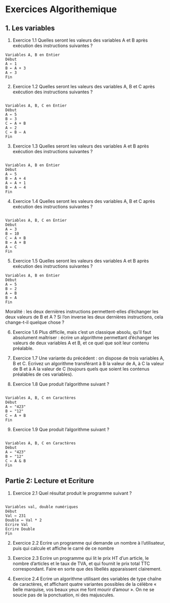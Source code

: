 # Exercices Algorithemique

## 1. Les variables

1. Exercice 1.1
Quelles seront les valeurs des variables A et B après exécution des instructions
suivantes ?

```{ALGO}
Variables A, B en Entier
Début
A ← 1
B ← A + 3
A ← 3
Fin
```

2. Exercice 1.2
Quelles seront les valeurs des variables A, B et C après exécution des instructions
suivantes ?

```{ALGO}

Variables A, B, C en Entier
Début
A ← 5
B ← 3
C ← A + B
A ← 2
C ← B – A
Fin
```

3. Exercice 1.3
Quelles seront les valeurs des variables A et B après exécution des instructions
suivantes ?

```{ALGO}

Variables A, B en Entier
Début
A ← 5
B ← A + 4
A ← A + 1
B ← A – 4
Fin
```

4. Exercice 1.4
Quelles seront les valeurs des variables A, B et C après exécution des instructions
suivantes ?

```{ALGO}

Variables A, B, C en Entier
Début
A ← 3
B ← 10
C ← A + B
B ← A + B
A ← C
Fin
```

5. Exercice 1.5
Quelles seront les valeurs des variables A et B après exécution des instructions
suivantes ?

```{ALGO}
Variables A, B en Entier
Début
A ← 5
B ← 2
A ← B
B ← A
Fin
```

Moralité : les deux dernières instructions permettent-elles d’échanger les deux valeurs
de B et A ? Si l’on inverse les deux dernières instructions, cela change-t-il quelque
chose ?

6. Exercice 1.6
Plus difficile, mais c’est un classique absolu, qu’il faut absolument maîtriser : écrire un
algorithme permettant d’échanger les valeurs de deux variables A et B, et ce quel que
soit leur contenu préalable.

7. Exercice 1.7
Une variante du précédent : on dispose de trois variables A, B et C. Ecrivez un
algorithme transférant à B la valeur de A, à C la valeur de B et à A la valeur de C
(toujours quels que soient les contenus préalables de ces variables).

8. Exercice 1.8
Que produit l’algorithme suivant ?

```{ALGO}

Variables A, B, C en Caractères
Début
A ← "423"
B ← "12"
C ← A + B
Fin
```

9. Exercice 1.9
Que produit l’algorithme suivant ?

```{ALGO}

Variables A, B, C en Caractères
Début
A ← "423"
B ← "12"
C ← A & B
Fin
```

## Partie 2: Lecture et Ecriture

1. Exercice 2.1
Quel résultat produit le programme suivant ?

```{ALGO}

Variables val, double numériques
Début
Val ← 231
Double ← Val * 2
Ecrire Val
Ecrire Double
Fin
```

2. Exercice 2.2
Ecrire un programme qui demande un nombre à l’utilisateur, puis qui calcule et affiche le
carré de ce nombre

3. Exercice 2.3
Ecrire un programme qui lit le prix HT d’un article, le nombre d’articles et le taux de
TVA, et qui fournit le prix total TTC correspondant. Faire en sorte que des libellés
apparaissent clairement.

4. Exercice 2.4
Ecrire un algorithme utilisant des variables de type chaîne de caractères, et affichant
quatre variantes possibles de la célèbre « belle marquise, vos beaux yeux me font
mourir d’amour ». On ne se soucie pas de la ponctuation, ni des majuscules.
